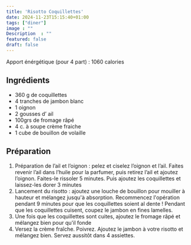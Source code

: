 ```yaml
---
title: 'Risotto Coquillettes'
date: 2024-11-23T15:15:40+01:00
tags: ["diner"]
image : ""
Description  : ""
featured: false
draft: false
---
```


Apport énérgétique (pour 4 part) : 1060 calories 

## Ingrédients 
- 360 g de coquillettes
- 4 tranches de jambon blanc  
- 1 oignon
- 2 gousses d’ ail
- 100grs de fromage râpé 
- 4 c. à soupe crème fraiche
- 1 cube de bouillon de volaille

## Préparation
1. Préparation de l’ail et l’oignon : pelez et ciselez l’oignon et l’ail. Faites revenir l’ail dans l’huile pour la parfumer, puis retirez l’ail et ajoutez l’oignon. Faites-le rissoler 5 minutes. Puis ajoutez les coquillettes et laissez-les dorer 3 minutes
2. Lancement du risotto : ajoutez une louche de bouillon pour mouiller à hauteur et mélangez jusqu'à absorption. Recommencez l'opération pendant 9 minutes pour que les coquillettes soient al dente ! Pendant que les coquillettes cuisent, coupez le jambon en fines lamelles.
3. Une fois que les coquillettes sont cuites, ajoutez le fromage râpé et mélangez bien pour qu'il fonde
4. Versez la crème fraîche. Poivrez. Ajoutez le jambon à votre risotto et mélangez bien. Servez aussitôt dans 4 assiettes.
